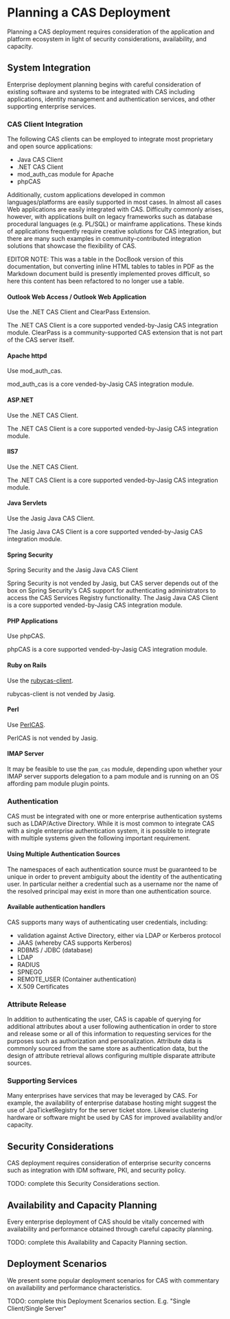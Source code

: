 # Planning a CAS Deployment #

Planning a CAS deployment requires consideration of the application and platform ecosystem in light of security considerations, availability, and capacity.

## System Integration ##

Enterprise deployment planning begins with careful consideration of existing software and systems to be integrated with CAS including applications, identity management and authentication services, and other supporting enterprise services.

### CAS Client Integration ###

The following CAS clients can be employed to integrate most proprietary and open source applications:

* Java CAS Client
* .NET CAS Client
* mod_auth_cas module for Apache
* phpCAS

Additionally, custom applications developed in common languages/platforms are easily supported in most cases. In almost all cases Web applications are easily integrated with CAS. Difficulty commonly arises, however, with applications built on legacy frameworks such as database procedural languages (e.g. PL/SQL) or mainframe applications. These kinds of applications frequently require creative solutions for CAS integration, but there are many such examples in community-contributed integration solutions that showcase the flexibility of CAS.

EDITOR NOTE: This was a table in the DocBook version of this documentation, but converting inline HTML tables to tables in PDF as the Markdown document build is presently implemented proves difficult, so here this content has been refactored to no longer use a table.

#### Outlook Web Access / Outlook Web Application ####

Use the .NET CAS Client and ClearPass Extension.

The .NET CAS Client is a core supported vended-by-Jasig CAS integration module. ClearPass is a community-supported CAS extension that is not part of the CAS server itself.

#### Apache httpd ####

Use mod_auth_cas.

mod_auth_cas is a core vended-by-Jasig CAS integration module.

#### ASP.NET ####

Use the .NET CAS Client.

The .NET CAS Client is a core supported vended-by-Jasig CAS integration module.

#### IIS7 ####

Use the .NET CAS Client.

The .NET CAS Client is a core supported vended-by-Jasig CAS integration module.

#### Java Servlets ####

Use the Jasig Java CAS Client.

The Jasig Java CAS Client is a core supported vended-by-Jasig CAS integration module.

#### Spring Security ####

Spring Security and the Jasig Java CAS Client

Spring Security is not vended by Jasig, but CAS server depends out of the box on Spring Security's CAS support for authenticating administrators to access the CAS Services Registry functionality. The Jasig Java CAS Client is a core supported vended-by-Jasig CAS integration module.

#### PHP Applications ####

Use phpCAS.

phpCAS is a core supported vended-by-Jasig CAS integration module.

#### Ruby on Rails ####

Use the [rubycas-client](http://code.google.com/p/rubycas-client/).

rubycas-client is not vended by Jasig.

#### Perl ####

Use [PerlCAS].

[PerlCAS]: http://sourcesup.cru.fr/projects/perlcas/

PerlCAS is not vended by Jasig.

#### IMAP Server ####

It may be feasible to use the `pam_cas` module, depending upon whether your IMAP server supports delegation to a pam module and is running on an OS affording pam module plugin points.

### Authentication ###

CAS must be integrated with one or more enterprise authentication systems such as LDAP/Active Directory. While it is most common to integrate CAS with a single enterprise authentication system, it is possible to integrate with multiple systems given the following important requirement.

#### Using Multiple Authentication Sources ####

The namespaces of each authentication source must be guaranteed to be unique in order to prevent ambiguity about the identity of the authenticating user. In particular neither a credential such as a username nor the name of the resolved principal may exist in more than one authentication source.

#### Available authentication handlers ####

CAS supports many ways of authenticating user credentials, including:

* validation against Active Directory, either via LDAP or Kerberos protocol
* JAAS (whereby CAS supports Kerberos)
* RDBMS / JDBC (database)
* LDAP
* RADIUS
* SPNEGO
* REMOTE_USER (Container authentication)
* X.509 Certificates

### Attribute Release ###

In addition to authenticating the user, CAS is capable of querying for additional attributes about a user following authentication in order to store and release some or all of this information to requesting services for the purposes such as authorization and personalization. Attribute data is commonly sourced from the same store as authentication data, but the design of attribute retrieval allows configuring multiple disparate attribute sources.

### Supporting Services ###

Many enterprises have services that may be leveraged by CAS. For example, the availability of enterprise database hosting might suggest the use of JpaTicketRegistry for the server ticket store. Likewise clustering hardware or software might be used by CAS for improved availability and/or capacity.

## Security Considerations ##

CAS deployment requires consideration of enterprise security concerns such as integration with IDM software, PKI, and security policy.

<p class="todo">TODO: complete this Security Considerations section.</p>

## Availability and Capacity Planning ##

Every enterprise deployment of CAS should be vitally concerned with availability and performance obtained through careful capacity planning.

<p class="todo">TODO: complete this Availability and Capacity Planning section.</p>

## Deployment Scenarios ##

We present some popular deployment scenarios for CAS with commentary on availability and performance characteristics.

<p class="todo">TODO: complete this Deployment Scenarios section. E.g. "Single Client/Single Server"</p>

